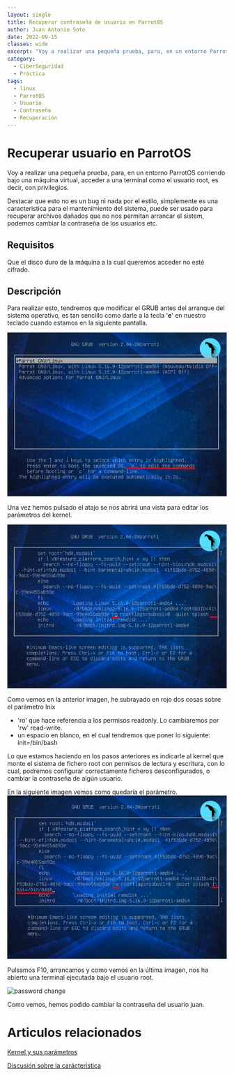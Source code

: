 ```yaml
---
layout: single
title: Recuperar contraseña de usuario en ParrotOS
author: Juan Antonio Soto
date: 2022-09-15
classes: wide
excerpt: "Voy a realizar una pequeña prueba, para, en un entorno ParrotOS corriendo bajo una máquina virtual, intento modificar la contraseña de un usuario para recuperar el acceso al sistema."
category:
  - CiberSeguridad
  - Práctica
tags:
  - linux
  - ParrotOS
  - Usuario
  - Contraseña
  - Recuperación
---
```


# Recuperar usuario en ParrotOS

Voy a realizar una pequeña prueba, para, en un entorno ParrotOS corriendo bajo una máquina virtual, acceder a una terminal como el usuario root, es decir, con privilegios.

Destacar que esto no es un bug ni nada por el estilo, simplemente es una caracteristica para el mantenimiento del sistema, puede ser usado para recuperar archivos dañados que no nos permitan arrancar el sistem, podemos cambiar la contraseña de los usuarios etc.

## Requisitos

Que el disco duro de la máquina a la cual queremos acceder no esté cifrado.

## Descripción

Para realizar esto, tendremos que modificar el GRUB antes del arranque del sistema operativo, es tan sencillo como darle a la tecla '**e**' en nuestro teclado cuando estamos en la siguiente pantalla.

![grub menu](../assets/img/recuperar-usuario-parrot-os/grub-menu.png)

Una vez hemos pulsado el atajo se nos abrirá una vista para editar los parámetros del kernel.

![grub params to edit](../assets/img/recuperar-usuario-parrot-os/grub-params-to-edit.png)  

Como vemos en la anterior imagen, he subrayado en rojo dos cosas sobre el parámetro lnix
* 'ro' que hace referencia a los permisos readonly. Lo cambiaremos por 'rw' read-write.
* un espacio en blanco, en el cual tendremos que poner lo siguiente: init=/bin/bash

Lo que estamos haciendo en los pasos anteriores es indicarle al kernel que monte el sistema de fichero root con permisos de lectura y escritura, con lo cual, podremos configurar correctamente ficheros desconfigurados, o cambiar la contraseña de algún usuario.

En la siguiente imagen vemos como quedaría el parámetro.
![grup edited params](../assets/img/recuperar-usuario-parrot-os/grub-parameters-changed.png)

Pulsamos F10, arrancamos y como vemos en la última imagen, nos ha abierto una terminal ejecutada bajo el usuario root.

![password change](https://wiki.archlinux.org/title/kernel_parameters)

Como vemos, hemos podido cambiar la contraseña del usuario juan.

# Articulos relacionados

[Kernel y sus parámetros](https://wiki.archlinux.org/title/kernel_parameters)

[Discusión sobre la carácteristica](https://unix.stackexchange.com/questions/34462/why-does-linux-allow-init-bin-bash)
